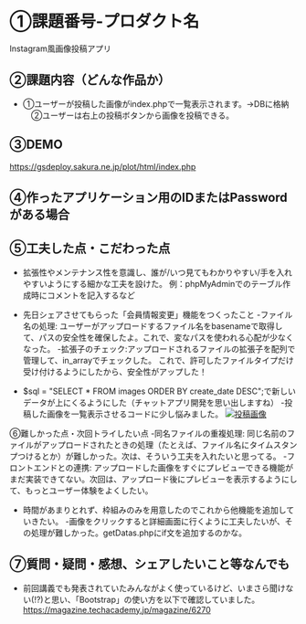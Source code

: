 # ①課題番号-プロダクト名

Instagram風画像投稿アプリ

## ②課題内容（どんな作品か）

- ①ユーザーが投稿した画像がindex.phpで一覧表示されます。→DBに格納
　②ユーザーは右上の投稿ボタンから画像を投稿できる。

## ③DEMO
https://gsdeploy.sakura.ne.jp/plot/html/index.php


## ④作ったアプリケーション用のIDまたはPasswordがある場合

## ⑤工夫した点・こだわった点

- 拡張性やメンテナンス性を意識し、誰が/いつ見てもわかりやすい/手を入れやすいようにする細かな工夫を設けた。
例：phpMyAdminでのテーブル作成時にコメントを記入するなど

- 先日シェアさせてもらった「会員情報変更」機能をつくったこと
-ファイル名の処理:
 ユーザーがアップロードするファイル名をbasenameで取得して、パスの安全性を確保したよ。これで、変なパスを使われる心配が少なくなった。
-拡張子のチェック:アップロードされるファイルの拡張子を配列で管理して、in_arrayでチェックした。
 これで、許可したファイルタイプだけ受け付けるようにしたから、安全性がアップした！
- $sql = "SELECT * FROM images ORDER BY create_date DESC";で新しいデータが上にくるようにした（チャットアプリ開発を思い出しますね）
-投稿した画像を一覧表示させるコードに少し悩みました。
<a href="./imageDetail.php?id=<?php echo $image['id']; ?>"><img src="../images/<?php echo $image['file_name']; ?>" alt="投稿画像"></a>


⑥難しかった点・次回トライしたい点
-同名ファイルの重複処理:
同じ名前のファイルがアップロードされたときの処理（たとえば、ファイル名にタイムスタンプつけるとか）が難しかった。次は、そういう工夫を入れたいと思ってる。
-フロントエンドとの連携:
アップロードした画像をすぐにプレビューできる機能がまだ実装できてない。次回は、アップロード後にプレビューを表示するようにして、もっとユーザー体験をよくしたい。
- 時間があまりとれず、枠組みのみを用意したのでこれから他機能を追加していきたい。
-画像をクリックすると詳細画面に行くように工夫したいが、その処理が難しかった。getDatas.phpにif文を追加するのかな。

## ⑦質問・疑問・感想、シェアしたいこと等なんでも

- 前回講義でも発表されていたみんながよく使っているけど、いまさら聞けない(!?)と思い、「Bootstrap」の使い方を以下で確認していました。
https://magazine.techacademy.jp/magazine/6270

